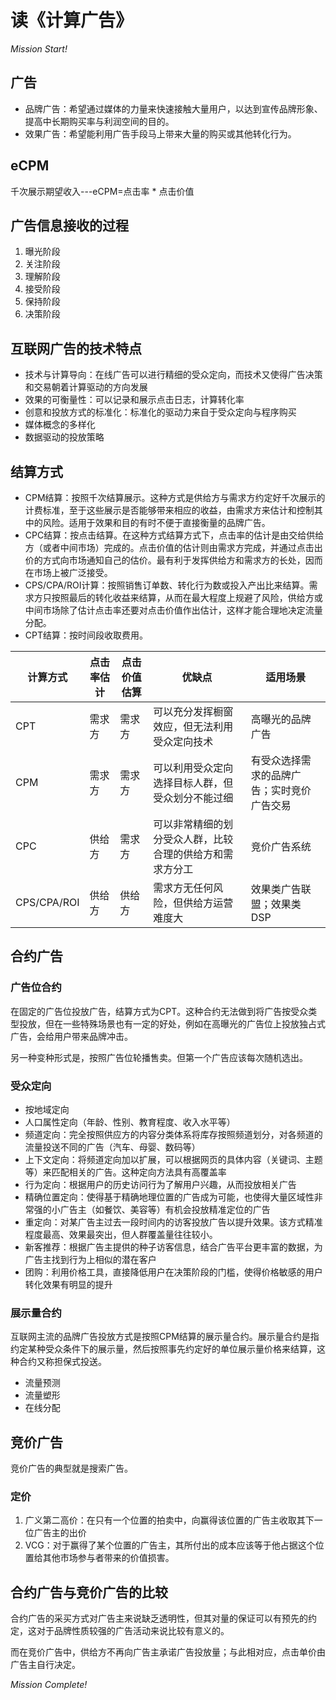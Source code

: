 # 读《计算广告》

<!-- more -->

*Mission Start!*

## 广告

* 品牌广告：希望通过媒体的力量来快速接触大量用户，以达到宣传品牌形象、提高中长期购买率与利润空间的目的。
* 效果广告：希望能利用广告手段马上带来大量的购买或其他转化行为。

## eCPM

千次展示期望收入---eCPM=点击率 * 点击价值

## 广告信息接收的过程

1. 曝光阶段
2. 关注阶段
3. 理解阶段
4. 接受阶段
5. 保持阶段
6. 决策阶段

## 互联网广告的技术特点

* 技术与计算导向：在线广告可以进行精细的受众定向，而技术又使得广告决策和交易朝着计算驱动的方向发展
* 效果的可衡量性：可以记录和展示点击日志，计算转化率
* 创意和投放方式的标准化：标准化的驱动力来自于受众定向与程序购买
* 媒体概念的多样化
* 数据驱动的投放策略

## 结算方式

* CPM结算：按照千次结算展示。这种方式是供给方与需求方约定好千次展示的计费标准，至于这些展示是否能够带来相应的收益，由需求方来估计和控制其中的风险。适用于效果和目的有时不便于直接衡量的品牌广告。
* CPC结算：按点击结算。在这种方式结算方式下，点击率的估计是由交给供给方（或者中间市场）完成的。点击价值的估计则由需求方完成，并通过点击出价的方式向市场通知自己的估价。最有利于发挥供给方和需求方的长处，因而在市场上被广泛接受。
* CPS/CPA/ROI计算：按照销售订单数、转化行为数或投入产出比来结算。需求方只按照最后的转化收益来结算，从而在最大程度上规避了风险，供给方或中间市场除了估计点击率还要对点击价值作出估计，这样才能合理地决定流量分配。
* CPT结算：按时间段收取费用。


| 计算方式 | 点击率估计 | 点击价值估算 | 优缺点 | 适用场景 |
| --- | --- | --- | --- | --- |
| CPT | 需求方 | 需求方 | 可以充分发挥橱窗效应，但无法利用受众定向技术 | 高曝光的品牌广告 |
| CPM | 需求方 | 需求方 | 可以利用受众定向选择目标人群，但受众划分不能过细 | 有受众选择需求的品牌广告；实时竞价广告交易 |
| CPC | 供给方 | 需求方 | 可以非常精细的划分受众人群，比较合理的供给方和需求方分工 | 竞价广告系统 |
| CPS/CPA/ROI | 供给方 | 供给方 | 需求方无任何风险，但供给方运营难度大 | 效果类广告联盟；效果类DSP  |

## 合约广告

### 广告位合约

在固定的广告位投放广告，结算方式为CPT。这种合约无法做到将广告按受众类型投放，但在一些特殊场景也有一定的好处，例如在高曝光的广告位上投放独占式广告，会给用户带来品牌冲击。    

另一种变种形式是，按照广告位轮播售卖。但第一个广告应该每次随机选出。

### 受众定向

* 按地域定向
* 人口属性定向（年龄、性别、教育程度、收入水平等）
* 频道定向：完全按照供应方的内容分类体系将库存按照频道划分，对各频道的流量投送不同的广告（汽车、母婴、数码等）
* 上下文定向：将频道定向加以扩展，可以根据网页的具体内容（关键词、主题等）来匹配相关的广告。这种定向方法具有高覆盖率
* 行为定向：根据用户的历史访问行为了解用户兴趣，从而投放相关广告
* 精确位置定向：使得基于精确地理位置的广告成为可能，也使得大量区域性非常强的小广告主（如餐饮、美容等）有机会投放精准定位的广告
* 重定向：对某广告主过去一段时间内的访客投放广告以提升效果。该方式精准程度最高、效果最突出，但人群覆盖量往往较小。
* 新客推荐：根据广告主提供的种子访客信息，结合广告平台更丰富的数据，为广告主找到行为上相似的潜在客户
* 团购：利用价格工具，直接降低用户在决策阶段的门槛，使得价格敏感的用户转化效果有明显的提升

### 展示量合约

互联网主流的品牌广告投放方式是按照CPM结算的展示量合约。展示量合约是指约定某种受众条件下的展示量，然后按照事先约定好的单位展示量价格来结算，这种合约又称担保式投送。

* 流量预测
* 流量塑形
* 在线分配

## 竞价广告

竞价广告的典型就是搜索广告。

### 定价

1. 广义第二高价：在只有一个位置的拍卖中，向赢得该位置的广告主收取其下一位广告主的出价
2. VCG：对于赢得了某个位置的广告主，其所付出的成本应该等于他占据这个位置给其他市场参与者带来的价值损害。

## 合约广告与竞价广告的比较

合约广告的采买方式对广告主来说缺乏透明性，但其对量的保证可以有预先的约定，这对于品牌性质较强的广告活动来说比较有意义的。     

而在竞价广告中，供给方不再向广告主承诺广告投放量；与此相对应，点击单价由广告主自行决定。

*Mission Complete!*